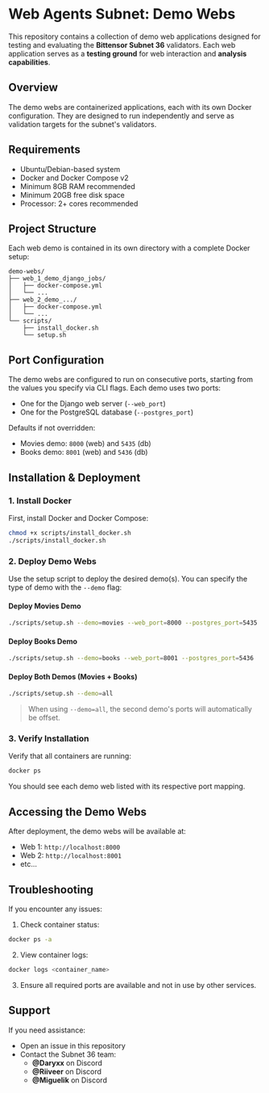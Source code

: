 # Web Agents Subnet: Demo Webs

This repository contains a collection of demo web applications designed for testing and evaluating the **Bittensor Subnet 36** validators. Each web application serves as a **testing ground** for web interaction and **analysis capabilities**.

## Overview

The demo webs are containerized applications, each with its own Docker configuration. They are designed to run independently and serve as validation targets for the subnet's validators.

## Requirements

- Ubuntu/Debian-based system
- Docker and Docker Compose v2
- Minimum 8GB RAM recommended
- Minimum 20GB free disk space
- Processor: 2+ cores recommended

## Project Structure

Each web demo is contained in its own directory with a complete Docker setup:
```
demo-webs/
├── web_1_demo_django_jobs/
│   ├── docker-compose.yml
│   └── ...
├── web_2_demo_.../
│   ├── docker-compose.yml
│   └── ...
└── scripts/
    ├── install_docker.sh
    └── setup.sh
```

## Port Configuration

The demo webs are configured to run on consecutive ports, starting from the values you specify via CLI flags. Each demo uses two ports:

* One for the Django web server (`--web_port`)
* One for the PostgreSQL database (`--postgres_port`)

Defaults if not overridden:

* Movies demo: `8000` (web) and `5435` (db)
* Books demo: `8001` (web) and `5436` (db)

## Installation & Deployment

### 1. Install Docker

First, install Docker and Docker Compose:

```bash
chmod +x scripts/install_docker.sh
./scripts/install_docker.sh
```

### 2. Deploy Demo Webs

Use the setup script to deploy the desired demo(s). You can specify the type of demo with the `--demo` flag:

#### Deploy Movies Demo

```bash
./scripts/setup.sh --demo=movies --web_port=8000 --postgres_port=5435
```

#### Deploy Books Demo

```bash
./scripts/setup.sh --demo=books --web_port=8001 --postgres_port=5436
```

#### Deploy Both Demos (Movies + Books)

```bash
./scripts/setup.sh --demo=all
```

> When using `--demo=all`, the second demo's ports will automatically be offset.

### 3. Verify Installation

Verify that all containers are running:

```bash
docker ps
```

You should see each demo web listed with its respective port mapping.

## Accessing the Demo Webs

After deployment, the demo webs will be available at:
- Web 1: `http://localhost:8000`
- Web 2: `http://localhost:8001`
- etc...

## Troubleshooting

If you encounter any issues:

1. Check container status:
```bash
docker ps -a
```

2. View container logs:
```bash
docker logs <container_name>
```

3. Ensure all required ports are available and not in use by other services.

## Support

If you need assistance:
- Open an issue in this repository
- Contact the Subnet 36 team:
  - **@Daryxx** on Discord
  - **@Riiveer** on Discord
  - **@Miguelik** on Discord

